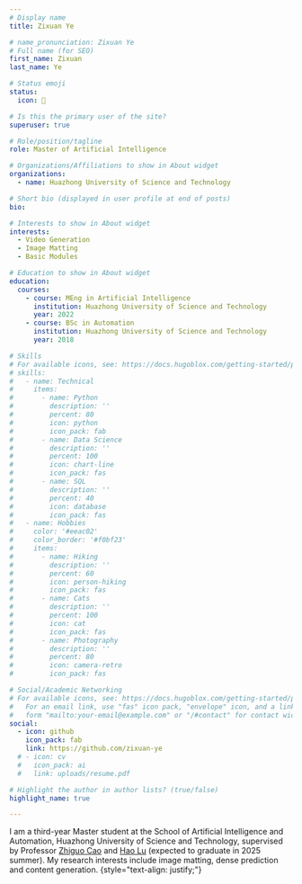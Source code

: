 ```yaml
---
# Display name
title: Zixuan Ye

# name_pronunciation: Zixuan Ye
# Full name (for SEO)
first_name: Zixuan
last_name: Ye

# Status emoji
status:
  icon: 🥥

# Is this the primary user of the site?
superuser: true

# Role/position/tagline
role: Master of Artificial Intelligence

# Organizations/Affiliations to show in About widget
organizations:
  - name: Huazhong University of Science and Technology

# Short bio (displayed in user profile at end of posts)
bio: 

# Interests to show in About widget
interests:
  - Video Generation
  - Image Matting
  - Basic Modules

# Education to show in About widget
education:
  courses:
    - course: MEng in Artificial Intelligence
      institution: Huazhong University of Science and Technology
      year: 2022
    - course: BSc in Automation
      institution: Huazhong University of Science and Technology
      year: 2018

# Skills
# For available icons, see: https://docs.hugoblox.com/getting-started/page-builder/#icons
# skills:
#   - name: Technical
#     items:
#       - name: Python
#         description: ''
#         percent: 80
#         icon: python
#         icon_pack: fab
#       - name: Data Science
#         description: ''
#         percent: 100
#         icon: chart-line
#         icon_pack: fas
#       - name: SQL
#         description: ''
#         percent: 40
#         icon: database
#         icon_pack: fas
#   - name: Hobbies
#     color: '#eeac02'
#     color_border: '#f0bf23'
#     items:
#       - name: Hiking
#         description: ''
#         percent: 60
#         icon: person-hiking
#         icon_pack: fas
#       - name: Cats
#         description: ''
#         percent: 100
#         icon: cat
#         icon_pack: fas
#       - name: Photography
#         description: ''
#         percent: 80
#         icon: camera-retro
#         icon_pack: fas

# Social/Academic Networking
# For available icons, see: https://docs.hugoblox.com/getting-started/page-builder/#icons
#   For an email link, use "fas" icon pack, "envelope" icon, and a link in the
#   form "mailto:your-email@example.com" or "/#contact" for contact widget.
social:
  - icon: github
    icon_pack: fab
    link: https://github.com/zixuan-ye
  # - icon: cv
  #   icon_pack: ai
  #   link: uploads/resume.pdf

# Highlight the author in author lists? (true/false)
highlight_name: true

---
```


I am a third-year Master student at the School of Artificial Intelligence and Automation, Huazhong University of Science and Technology, supervised by Professor [Zhiguo Cao](https://scholar.google.com.sg/citations?user=396o2BAAAAAJ&hl=zh-CN) and [Hao Lu](https://sites.google.com/site/poppinace/) (expected to graduate in 2025 summer). My research interests include image matting, dense prediction and content generation.
{style="text-align: justify;"}